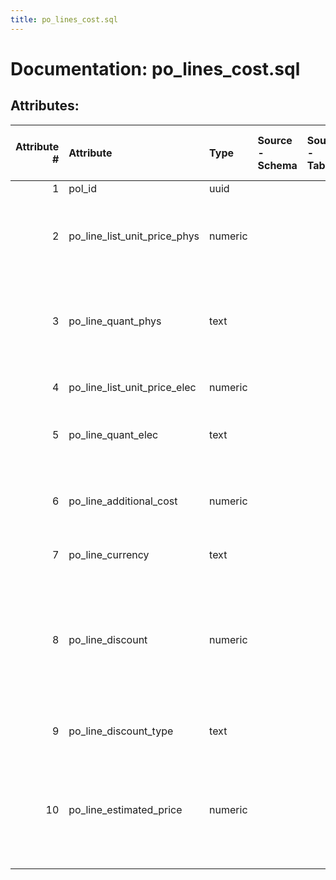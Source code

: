 ```yaml
---
title: po_lines_cost.sql
---
```

# Documentation: po_lines_cost.sql

## Attributes:

|   Attribute # | Attribute                    | Type    | Source - Schema   | Source - Table   | Source - Attribute   | Source - Type   | Source - Multiple values   | Aggregation   | Description                                                                                                                                 | Notes   |
|--------------:|:-----------------------------|:--------|:------------------|:-----------------|:---------------------|:----------------|:---------------------------|:--------------|:--------------------------------------------------------------------------------------------------------------------------------------------|:--------|
|             1 | pol_id                       | uuid    |                   |                  |                      |                 |                            |               | purchaseOrders                                                                                                                              |         |
|             2 | po_line_list_unit_price_phys | numeric |                   |                  |                      |                 |                            |               | The per-item list price for physical or resources of Other order format                                                                     |         |
|             3 | po_line_quant_phys           | text    |                   |                  |                      |                 |                            |               | Quantity of physical items or resources of Other order format in this purchase order line                                                   |         |
|             4 | po_line_list_unit_price_elec | numeric |                   |                  |                      |                 |                            |               | The e-resource per-item list price                                                                                                          |         |
|             5 | po_line_quant_elec           | text    |                   |                  |                      |                 |                            |               | Quantity of electronic items in this purchase order line                                                                                    |         |
|             6 | po_line_additional_cost      | numeric |                   |                  |                      |                 |                            |               | Lump sum that is added to the total estimated price - not affected by discount                                                              |         |
|             7 | po_line_currency             | text    |                   |                  |                      |                 |                            |               | An ISO currency code                                                                                                                        |         |
|             8 | po_line_discount             | numeric |                   |                  |                      |                 |                            |               | Percentage (0 to 100) or amount (positive number) that is subtracted from the list price time quantities calculation before additional cost |         |
|             9 | po_line_discount_type        | text    |                   |                  |                      |                 |                            |               | Percentage or amount discount type                                                                                                          |         |
|            10 | po_line_estimated_price      | numeric |                   |                  |                      |                 |                            |               | The calculated total estimated price for this purchase order line: list price time quantities minus discount amount plus additional cost    |         |